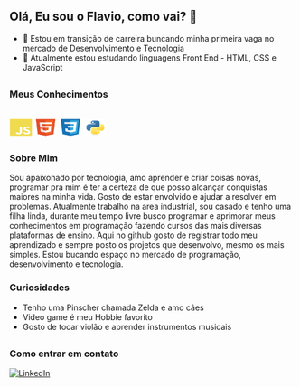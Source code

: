 ## Olá, Eu sou o Flavio, como vai? 👋
- 🔭 Estou em transição de carreira buncando minha primeira vaga no mercado de Desenvolvimento e Tecnologia
- 🌱 Atualmente estou estudando linguagens Front End - HTML, CSS e JavaScript
##
### Meus Conhecimentos
<div style="display: inline_block"><br>
  <img align="center" alt="Rafa-Js" height="30" width="40" src="https://raw.githubusercontent.com/devicons/devicon/master/icons/javascript/javascript-plain.svg">
  <img align="center" alt="Rafa-HTML" height="30" width="40" src="https://raw.githubusercontent.com/devicons/devicon/master/icons/html5/html5-original.svg">
  <img align="center" alt="Rafa-CSS" height="30" width="40" src="https://raw.githubusercontent.com/devicons/devicon/master/icons/css3/css3-original.svg">
  <img align="center" alt="Rafa-Python" height="30" width="40" src="https://raw.githubusercontent.com/devicons/devicon/master/icons/python/python-original.svg">
</div>

##
### Sobre Mim
Sou apaixonado por tecnologia, amo aprender e criar coisas novas, programar pra mim é ter a certeza de que posso alcançar conquistas maiores na minha vida.
Gosto de estar envolvido e ajudar a resolver em problemas.
Atualmente trabalho na area industrial, sou casado e tenho uma filha linda, durante meu tempo livre busco programar e aprimorar meus conhecimentos em programação fazendo cursos das mais diversas plataformas de ensino.
Aqui no github gosto de registrar todo meu aprendizado e sempre posto os projetos que desenvolvo, mesmo os mais simples.
Estou bucando espaço no mercado de programação, desenvolvimento e tecnologia.
### Curiosidades
- Tenho uma Pinscher chamada Zelda e amo câes
- Video game é meu Hobbie favorito
- Gosto de tocar violão e aprender instrumentos musicais
##
### Como entrar em contato
[![LinkedIn](https://img.shields.io/badge/LinkedIn-0077B5?style=for-the-badge&logo=linkedin&logoColor=white)](https://www.linkedin.com/feed/)
